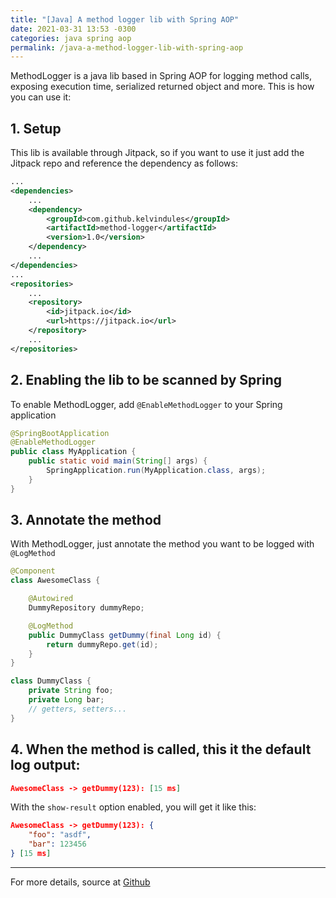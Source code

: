 ```yaml
---
title: "[Java] A method logger lib with Spring AOP"
date: 2021-03-31 13:53 -0300
categories: java spring aop
permalink: /java-a-method-logger-lib-with-spring-aop
---
```


MethodLogger is a java lib based in Spring AOP for logging method calls, exposing execution time, serialized returned object and more. This is how you can use it:

## 1. Setup

This lib is available through Jitpack, so if you want to use it just add the Jitpack repo and reference the dependency as follows:
```xml
...
<dependencies>
    ...
    <dependency>
        <groupId>com.github.kelvindules</groupId>
        <artifactId>method-logger</artifactId>
        <version>1.0</version>
    </dependency>
    ...
</dependencies>
...
<repositories>
    ...
    <repository>
        <id>jitpack.io</id>
        <url>https://jitpack.io</url>
    </repository>
    ...
</repositories>
```

## 2. Enabling the lib to be scanned by Spring

To enable MethodLogger, add `@EnableMethodLogger` to your Spring application
```java
@SpringBootApplication
@EnableMethodLogger
public class MyApplication {
	public static void main(String[] args) {
		SpringApplication.run(MyApplication.class, args);
	}
}
```
## 3. Annotate the method

With MethodLogger, just annotate the method you want to be logged with `@LogMethod`

```java
@Component
class AwesomeClass {

    @Autowired
    DummyRepository dummyRepo;

    @LogMethod
    public DummyClass getDummy(final Long id) {
        return dummyRepo.get(id);
    }
}

class DummyClass {
    private String foo;
    private Long bar;
    // getters, setters...
}
```

## 4. When the method is called, this it the default log output:

```json
AwesomeClass -> getDummy(123): [15 ms]
```
With the `show-result` option enabled, you will get it like this:
```json
AwesomeClass -> getDummy(123): {
    "foo": "asdf",
    "bar": 123456
} [15 ms]
```

---
For more details, source at <a href="https://github.com/kelvindules/method-logger">Github</a>
